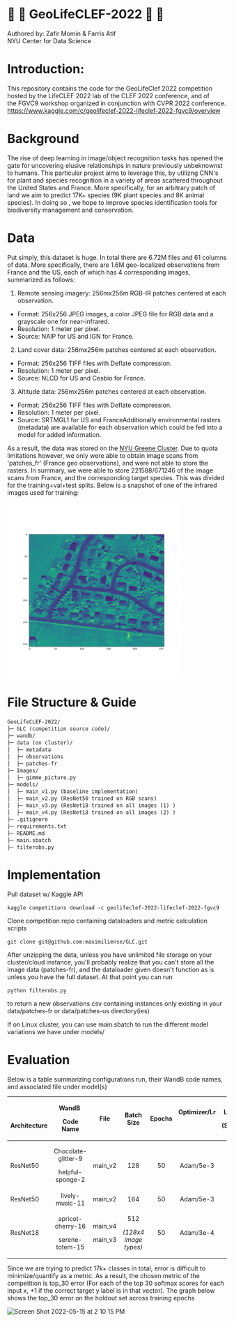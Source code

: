 # :evergreen_tree: :palm_tree: GeoLifeCLEF-2022 :palm_tree: :evergreen_tree:
Authored by: Zafir Momin & Farris Atif  
NYU Center for Data Science

# Introduction:

This repository contains the code for the GeoLifeClef 2022 competition hosted by the LifeCLEF 2022 lab of the CLEF 2022 conference, and of the FGVC9 workshop organized in conjunction with CVPR 2022 conference.
https://www.kaggle.com/c/geolifeclef-2022-lifeclef-2022-fgvc9/overview

# Background

The rise of deep learning in image/object recognition tasks has opened the gate for uncovering elusive relationships in nature previously unbeknownst to humans. This particular project aims to leverage this, by utilizng CNN's for plant and species recognition in a variety of areas scattered throughout the United States and France. More specifically, for an arbitrary patch of land we aim to predict 17K+ species (9K plant species and 8K animal species). In doing so , we hope to improve species identification tools for biodiversity management and conservation.

# Data

Put simply, this dataset is huge. In total there are 6.72M files and 61 columns of data. More specifically, there are 1.6M geo-localized observations from France and the US, each of which has 4 corresponding images, summarized as follows:
1. Remote sensing imagery: 256mx256m RGB-IR patches centered at each observation. 
* Format: 256x256 JPEG images, a color JPEG file for RGB data and a grayscale one for near-infrared. 
* Resolution: 1 meter per pixel. 
* Source: NAIP for US and IGN for France. 
2. Land cover data: 256mx256m patches centered at each observation. 
* Format: 256x256 TIFF files with Deflate compression. 
* Resolution: 1 meter per pixel. 
* Source: NLCD for US and Cesbio for France. 
3. Altitude data: 256mx256m patches centered at each observation. 
* Format: 256x256 TIFF files with Deflate compression. 
* Resolution: 1 meter per pixel. 
* Source: SRTMGL1 for US and FranceAdditionally environmental rasters (metadata) are available for each observation which could be fed into a model for added information.  

As a result, the data was stored on the [NYU Greene Cluster](https://sites.google.com/nyu.edu/nyu-hpc/home?authuser=0). Due to quota limitations however, we only were able to obtain image scans from 'patches_fr' (France geo observations), and were not able to store the rasters. In summary, we were able to store 221588/671246 of the image scans from France, and the corresponding target species. This was divided for the training+val+test splits. Below is a snapshot of one of the infrared images used for training:


<img src="https://github.com/farris/GeoLifeCLEF-2022/blob/master/images/near_ir_show.png" width="400" height="400">

# File Structure & Guide

```
GeoLifeCLEF-2022/
├─ GLC (competition source code)/
├─ wandb/
├─ data (on cluster)/
│  ├─ metadata
│  ├─ observations
│  ├─ patches-fr
├─ Images/
│  ├─ gimme_picture.py
├─ models/
│  ├─ main_v1.py (baseline implementation)
│  ├─ main_v2.py (ResNet50 trained on RGB scans)
│  ├─ main_v3.py (ResNet18 trained on all images (1) )
│  ├─ main_v4.py (ResNet18 trained on all images (2) )
├─ .gitignore
├─ requirements.txt
├─ README.md
├─ main.sbatch
├─ filterobs.py
```
# Implementation

Pull dataset w/ Kaggle API

```
kaggle competitions download -c geolifeclef-2022-lifeclef-2022-fgvc9
```

Clone competition repo containing dataloaders and metric calculation scripts

``` 
git clone git@github.com:maximiliense/GLC.git
``` 

After unzipping the data, unless you have unlimited file storage on your cluster/cloud instance, you'll probably realize that you can't store all the image data (patches-fr), and the dataloader given doesn't function as is unless you have the full dataset. At that point you can run 
```
python filterobs.py
```
to return a new observations csv containing instances only existing in your data/patches-fr or data/patches-us directory(ies)

If on Linux cluster, you can use main.sbatch to run the different model variations we have under models/

# Evaluation

Below is a table summarizing configurations run, their WandB code names, and associated file under model(s)

|<p> </p><p>**Architecture**</p><p></p>|<p>**WandB** </p><p>**Code Name**</p>|**File**|**Batch Size**|<p>**Epochs**</p><p></p>|<p>**Optimizer/Lr**</p><p><br></p>|<p>**LR Scheduler**</p><p>**(Step/Gamma)**</p>|<p>**Data Types Included**</p><p></p>|**Gpu Type**|
| :- | :-: | :-: | :-: | :-: | :-: | :-: | :-: | :-: |
|<p>ResNet50</p><p></p>|<p>Chocolate-glitter-9</p><p>helpful-sponge-2</p>|main\_v2|<p>128</p><p></p>|50|<p>Adam/5e-3</p><p></p>|*NA*|RGB|Tesla V100|
|ResNet50|lively-music-11|main\_v2|164|50|Adam/5e-3|20/0.2|RGB|RTX 8000|
|ResNet18|<p>apricot-cherry-16</p><p>serene-totem-15</p>|<p>main\_v4</p><p>main\_v3</p>|<p>512</p><p>*(128x4 image types)*</p>|50|Adam/3e-4|10/.1|All|<p>Tesla V100</p><p></p>|


Since we are trying to predict 17k+ classes in total, error is difficult to minimize/quantify as a metric. As a result, the chosen metric of the competition is top_30 error (For each of the top 30 softmax scores for each input x, +1 if the correct target y label is in that vector). The graph below shows the top_30 error on the holdout set across training epochs

<img width="600" img height = '500' alt="Screen Shot 2022-05-15 at 2 10 15 PM" src="https://user-images.githubusercontent.com/70980118/168487605-daa91534-a522-487d-8b5e-f517763b46ec.png" >
